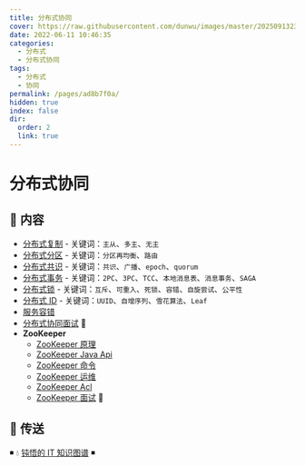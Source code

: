 ```yaml
---
title: 分布式协同
cover: https://raw.githubusercontent.com/dunwu/images/master/202509132327408.png
date: 2022-06-11 10:46:35
categories:
  - 分布式
  - 分布式协同
tags:
  - 分布式
  - 协同
permalink: /pages/ad8b7f0a/
hidden: true
index: false
dir:
  order: 2
  link: true
---
```


# 分布式协同

## 📖 内容

- [分布式复制](分布式复制.md) - 关键词：`主从`、`多主`、`无主`
- [分布式分区](分布式分区.md) - 关键词：`分区再均衡`、`路由`
- [分布式共识](分布式共识.md) - 关键词：`共识`、`广播`、`epoch`、`quorum`
- [分布式事务](分布式事务.md) - 关键词：`2PC`、`3PC`、`TCC`、`本地消息表`、`消息事务`、`SAGA`
- [分布式锁](分布式锁.md) - 关键词：`互斥`、`可重入`、`死锁`、`容错`、`自旋尝试`、`公平性`
- [分布式 ID](分布式ID.md) - 关键词：`UUID`、`自增序列`、`雪花算法`、`Leaf`
- [服务容错](服务容错.md)
- [分布式协同面试](分布式协同面试.md) 💯
- **ZooKeeper**
  - [ZooKeeper 原理](ZooKeeper/ZooKeeper_原理.md)
  - [ZooKeeper Java Api](ZooKeeper/ZooKeeper_API.md)
  - [ZooKeeper 命令](ZooKeeper/ZooKeeper_命令.md)
  - [ZooKeeper 运维](ZooKeeper/ZooKeeper_运维.md)
  - [ZooKeeper Acl](ZooKeeper/ZooKeeper_ACL.md)
  - [ZooKeeper 面试](ZooKeeper/ZooKeeper_面试.md) 💯

## 🚪 传送

◾ 💧 [钝悟的 IT 知识图谱](https://dunwu.github.io/waterdrop/) ◾
